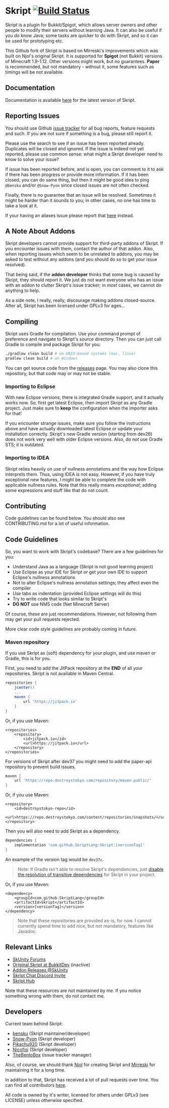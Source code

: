 # Skript [![Build Status](https://travis-ci.org/SkriptLang/Skript.svg?branch=master)](https://travis-ci.org/SkriptLang/Skript)
Skript is a plugin for Bukkit/Spigot, which allows server owners and other people
to modify their servers without learning Java. It can also be useful if you
*do* know Java; some tasks are quicker to do with Skript, and so it can be used
for prototyping etc.

This Github fork of Skript is based on Mirreski's improvements which was built
on Njol's original Skript. It is supported for **Spigot** (not Bukkit) versions of
Minecraft 1.9-1.12. Other versions might work, but no guarantees. **Paper** is
recommended, but not mandatory - without it, some features such as timings
will be not available.

## Documentation
Documentation is available [here](http://skriptlang.github.io/Skript/) for the
latest version of Skript.

## Reporting Issues
You should use Github [issue tracker](https://github.com/SkriptLang/Skript/issues)
for all bug reports, feature requests and such. If you are not sure if something
is a bug, please still report it.

Please use the search to see if an issue has been reported already. Duplicates will be
closed and ignored. If the issue is indeed not yet reported, please use
common sense: what might a Skript developer need to know to solve your issue?

If issue has been reported before, and is open, you can comment to it to ask if there
has been progress or provide more information. If it has been closed, you can do
same thing, but then it might be good idea to ping `@bensku` and/or `@Snow-Pyon`
since closed issues are not often checked.

Finally, there is no guarantee that an issue will be resolved. Sometimes it might be
harder than it sounds to you; in other cases, no one has time to take a look at it.

If your having an aliases issue please report that
[here](https://github.com/tim740/skAliases/issues) instead.

## A Note About Addons
Skript developers cannot provide support for third-party addons of Skript. If you encounter issues
with them, contact the author of that addon. Also, when reporting issues which seem
to be unrelated to addons, you may be asked to test without any addons
(and you should do so to get your issue resolved).

That being said, if the **addon developer** thinks that some bug is caused by Skript,
they should report it. We just do not want everyone who has an issue with an addon to
clutter Skript's issue tracker; in *most* cases, we cannot do anything to help.

As a side note, I really, really, discourage making addons closed-source. After all,
Skript has been licensed under GPLv3 for ages...

## Compiling
Skript uses Gradle for compilation. Use your command prompt of preference and
navigate to Skript's source directory. Then you can just call Gradle to compile
and package Skript for you:

```bash
./gradlew clean build # on UNIX-based systems (mac, linux)
gradlew clean build # on Windows
```

You can get source code from the [releases](https://github.com/SkriptLang/Skript/releases) page. You may also clone this
repository, but that code may or may not be stable.

### Importing to Eclipse
With new Eclipse versions, there is integrated Gradle support, and it actually works now.
So, first get latest Eclipse, then import Skript as any Gradle project. Just
make sure to **keep** the configuration when the importer asks for that!

If you encounter strange issues, make sure you follow the instructions above and have
actually downloaded latest Eclipse or update your installation correctly. Skript's
new Gradle version (starting from dev26) does not work very well with older Eclipse
versions. Also, do *not* use Gradle STS; it is outdated.

### Importing to IDEA
Skript relies heavily on use of nullness annotations and the way how Eclipse
interprets them. Thus, using IDEA is not easy. However, if you have truly
exceptional new features, I might be able to complete the code
with applicable nullness rules. Note that this really means *exceptional*;
adding some expressions and stuff like that do not count.

## Contributing
Code guidelines can be found below. You should also see CONTRIBUTING.md for
a lot of useful information.

## Code Guidelines
So, you want to work with Skript's codebase? There are a few guidelines for you:
* Understand Java as a language (Skript is not good learning project)
* Use Eclipse as your IDE for Skript *or* get your own IDE to support Eclipse's nullness annotations
* Not to alter Eclipse's nullness annotation settings; they affect even the compiler
* Use tabs as indentation (provided Eclipse settings will do this)
* Try to write code that looks similar to Skript's
* **DO NOT** use NMS code (Net Minecraft Server)

Of course, these are just recommendations. However, not following them may get
your pull requests rejected.

More clear code style guidelines are probably coming in future.

### Maven repository
If you use Skript as (soft) dependency for your plugin, and use maven or Gradle,
this is for you.

First, you need to add the JitPack repository at the **END** of all your repositories. Skript is not available in Maven Central.
```gradle
repositories {
    jcenter()
    ...
    maven { 
        url 'https://jitpack.io' 
    }
}
```

Or, if you use Maven:
```maven
<repositories>
    <repository>
        <id>jitpack.io</id>
        <url>https://jitpack.io</url>
    </repository>
</repositories>
```

For versions of Skript after dev37 you might need to add the paper-api repository to prevent build issues.

```gradle
maven { 
    url 'https://repo.destroystokyo.com/repository/maven-public/' 
}
```

Or, if you use Maven:
```maven
<repository>
    <id>destroystokyo-repo</id>
    <url>https://repo.destroystokyo.com/content/repositories/snapshots/</url>
</repository>
```

Then you will also need to add Skript as a dependency.
```gradle
dependencies {
    implementation 'com.github.SkriptLang:Skript:[versionTag]'
}
```
An example of the version tag would be ```dev37c```.

> Note: If Gradle isn't able to resolve Skript's dependencies, just [disable the resolution of transitive dependencies](https://docs.gradle.org/current/userguide/managing_transitive_dependencies.html#sub:disabling_resolution_transitive_dependencies) for Skript in your project.

Or, if you use Maven:
```
<dependency>
    <groupId>com.github.SkriptLang</groupId>
    <artifactId>Skript</artifactId>
    <version>[versionTag]</version>
</dependency>
```

> Note that these repositories are provided as-is, for now. I cannot currently spend time to add nice, but not mandatory, features like Javadoc.

## Relevant Links
* [SkUnity Forums](https://forums.skunity.com/)
* [Original Skript at BukkitDev](https://dev.bukkit.org/bukkit-plugins/skript/) (inactive)
* [Addon Releases @SkUnity](https://forums.skunity.com/forums/addon-releases/)
* [Skript Chat Discord Invite](https://discord.gg/0lx4QhQvwelCZbEX)
* [Skript Hub](https://skripthub.net/)

Note that these resources are not maintained by me. If you notice something wrong with them, do not contact me.

## Developers
Current team behind Skript:

* [bensku](https://github.com/bensku) (Skript maintainer/developer)
* [Snow-Pyon](https://github.com/Snow-Pyon) (Skript developer)
* [Pikachu920](https://github.com/Pikachu920) (Skript developer)
* [Nicofisi](https://github.com/Nicofisi) (Skript developer)
* [TheBentoBox](https://github.com/TheBentoBox) (issue tracker manager)

Also, of course, we should thank [Njol](https://github.com/Njol) for creating
Skript and [Mirreski](https://github.com/Mirreski) for maintaining it for a
long time.

In addition to that, Skript has received a lot of pull requests over time.
You can find all contributors [here](https://github.com/SkriptLang/Skript/graphs/contributors).

All code is owned by it's writer, licensed for others under GPLv3 (see LICENSE)
unless otherwise specified.
